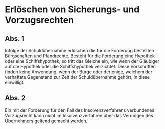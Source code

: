# Erlöschen von Sicherungs- und Vorzugsrechten



## Abs. 1

 Infolge der Schuldübernahme erlöschen die für die Forderung bestellten Bürgschaften und Pfandrechte. Besteht für die Forderung eine Hypothek oder eine Schiffshypothek, so tritt das Gleiche ein, wie wenn der Gläubiger auf die Hypothek oder die Schiffshypothek verzichtet. Diese Vorschriften finden keine Anwendung, wenn der Bürge oder derjenige, welchem der verhaftete Gegenstand zur Zeit der Schuldübernahme gehört, in diese einwilligt.

## Abs. 2

 Ein mit der Forderung für den Fall des Insolvenzverfahrens verbundenes Vorzugsrecht kann nicht im Insolvenzverfahren über das Vermögen des Übernehmers geltend gemacht werden. 

